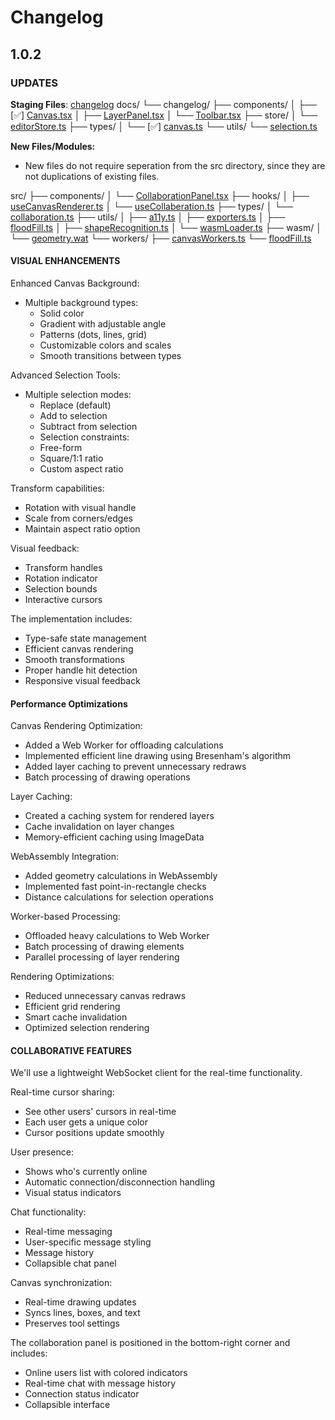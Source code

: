 # Changelog

## 1.0.2

### UPDATES

**Staging Files**: [changelog](docs/changelog)
docs/
└── changelog/
    ├── components/
    │   ├── [✅] [Canvas.tsx](docs/changelog/components/Canvas.tsx) 
    │   ├── [LayerPanel.tsx](docs/changelog/components/LayerPanel.tsx)
    │   └── [Toolbar.tsx](docs/changelog/components/Toolbar.tsx)
    ├── store/
    │   └── [editorStore.ts](docs/changelog/store/editorStore.ts)
    ├── types/
    │   └── [✅] [canvas.ts](docs/changelog/types/canvas.ts) 
    └── utils/
        └── [selection.ts](docs/changelog/utils/selection.ts)

**New Files/Modules:**
- New files do not require seperation from the src directory, since they are not duplications of existing files.

src/
├── components/
│   └── [CollaborationPanel.tsx](src/components/CollaborationPanel.tsx)
├── hooks/
│   ├── [useCanvasRenderer.ts](src/hooks/useCanvasRenderer.ts)
│   └── [useCollaberation.ts](src/hooks/useCollaberation.ts)
├── types/
│   └── [collaboration.ts](src/types/collaboration.ts)
├── utils/
│   ├── [a11y.ts](src/utils/a11y.ts)
│   ├── [exporters.ts](src/utils/exporters.ts)
│   ├── [floodFill.ts](src/utils/floodFill.ts)
│   ├── [shapeRecognition.ts](src/utils/shapeRecognition.ts)
│   └── [wasmLoader.ts](src/utils/wasmLoader.ts)
├── wasm/
│   └── [geometry.wat](src/wasm/geometry.wat)
└── workers/
    ├── [canvasWorkers.ts](src/workers/canvasWorkers.ts)
    └── [floodFill.ts](src/workers/floodFill.ts)


#### VISUAL ENHANCEMENTS

Enhanced Canvas Background:
- Multiple background types:
  - Solid color
  - Gradient with adjustable angle
  - Patterns (dots, lines, grid)
  - Customizable colors and scales
  - Smooth transitions between types

Advanced Selection Tools:
- Multiple selection modes:
  - Replace (default)
  - Add to selection
  - Subtract from selection
  - Selection constraints:
  - Free-form
  - Square/1:1 ratio
  - Custom aspect ratio

Transform capabilities:
  - Rotation with visual handle
  - Scale from corners/edges
  - Maintain aspect ratio option

Visual feedback:
  - Transform handles
  - Rotation indicator
  - Selection bounds
  - Interactive cursors

The implementation includes:
- Type-safe state management
- Efficient canvas rendering
- Smooth transformations
- Proper handle hit detection
- Responsive visual feedback

#### Performance Optimizations

Canvas Rendering Optimization:
- Added a Web Worker for offloading calculations
- Implemented efficient line drawing using Bresenham's algorithm
- Added layer caching to prevent unnecessary redraws
- Batch processing of drawing operations

Layer Caching:
- Created a caching system for rendered layers
- Cache invalidation on layer changes
- Memory-efficient caching using ImageData

WebAssembly Integration:
- Added geometry calculations in WebAssembly
- Implemented fast point-in-rectangle checks
- Distance calculations for selection operations

Worker-based Processing:
- Offloaded heavy calculations to Web Worker
- Batch processing of drawing elements
- Parallel processing of layer rendering

Rendering Optimizations:
- Reduced unnecessary canvas redraws
- Efficient grid rendering
- Smart cache invalidation
- Optimized selection rendering

#### COLLABORATIVE FEATURES

We'll use a lightweight WebSocket client for the real-time functionality.

Real-time cursor sharing:
- See other users' cursors in real-time
- Each user gets a unique color
- Cursor positions update smoothly

User presence:
- Shows who's currently online
- Automatic connection/disconnection handling
- Visual status indicators

Chat functionality:
- Real-time messaging
- User-specific message styling
- Message history
- Collapsible chat panel

Canvas synchronization:
- Real-time drawing updates
- Syncs lines, boxes, and text
- Preserves tool settings

The collaboration panel is positioned in the bottom-right corner and includes:
- Online users list with colored indicators
- Real-time chat with message history
- Connection status indicator
- Collapsible interface
